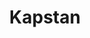 ---
linkedin: https://linkedin.com/company/kapstan-infra
logohandle: kapstanio
sort: kapstan
title: Kapstan
twitter: https://x.com/kapstan_infra
website: https://www.kapstan.io/
youtube: https://youtube.com/@KapstanInfra
---
